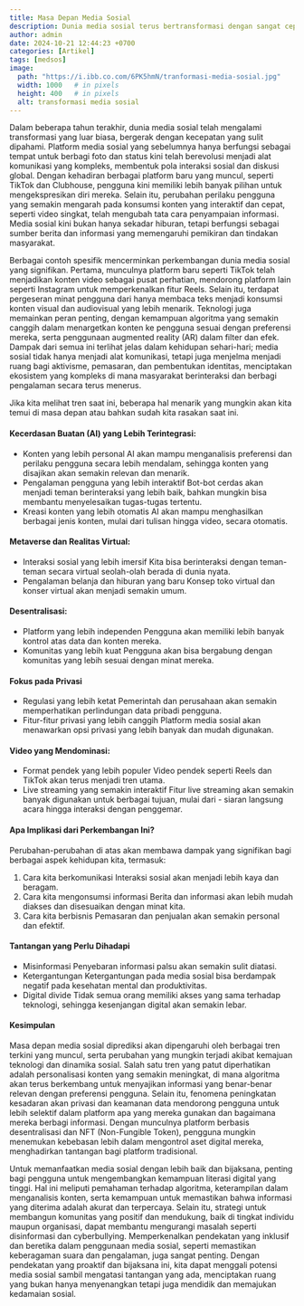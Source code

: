 ```yaml
---
title: Masa Depan Media Sosial
description: Dunia media sosial terus bertransformasi dengan sangat cepat. Apa yang Menunggu Kita di Masa Depan?
author: admin
date: 2024-10-21 12:44:23 +0700
categories: [Artikel]
tags: [medsos]
image:
  path: "https://i.ibb.co.com/6PK5hmN/tranformasi-media-sosial.jpg"
  width: 1000   # in pixels
  height: 400   # in pixels
  alt: transformasi media sosial
---
```


Dalam beberapa tahun terakhir, dunia media sosial telah mengalami transformasi yang luar biasa, bergerak dengan kecepatan yang sulit dipahami. Platform media sosial yang sebelumnya hanya berfungsi sebagai tempat untuk berbagi foto dan status kini telah berevolusi menjadi alat komunikasi yang kompleks, membentuk pola interaksi sosial dan diskusi global. Dengan kehadiran berbagai platform baru yang muncul, seperti TikTok dan Clubhouse, pengguna kini memiliki lebih banyak pilihan untuk mengekspresikan diri mereka. Selain itu, perubahan perilaku pengguna yang semakin mengarah pada konsumsi konten yang interaktif dan cepat, seperti video singkat, telah mengubah tata cara penyampaian informasi. Media sosial kini bukan hanya sekadar hiburan, tetapi berfungsi sebagai sumber berita dan informasi yang memengaruhi pemikiran dan tindakan masyarakat.

Berbagai contoh spesifik mencerminkan perkembangan dunia media sosial yang signifikan. Pertama, munculnya platform baru seperti TikTok telah menjadikan konten video sebagai pusat perhatian, mendorong platform lain seperti Instagram untuk memperkenalkan fitur Reels. Selain itu, terdapat pergeseran minat pengguna dari hanya membaca teks menjadi konsumsi konten visual dan audiovisual yang lebih menarik. Teknologi juga memainkan peran penting, dengan kemampuan algoritma yang semakin canggih dalam menargetkan konten ke pengguna sesuai dengan preferensi mereka, serta penggunaan augmented reality (AR) dalam filter dan efek. Dampak dari semua ini terlihat jelas dalam kehidupan sehari-hari; media sosial tidak hanya menjadi alat komunikasi, tetapi juga menjelma menjadi ruang bagi aktivisme, pemasaran, dan pembentukan identitas, menciptakan ekosistem yang kompleks di mana masyarakat berinteraksi dan berbagi pengalaman secara terus menerus.

Jika kita melihat tren saat ini, beberapa hal menarik yang mungkin akan kita temui di masa depan atau bahkan sudah kita rasakan saat ini.

#### Kecerdasan Buatan (AI) yang Lebih Terintegrasi:

- Konten yang lebih personal 
    AI akan mampu menganalisis preferensi dan perilaku pengguna secara lebih mendalam, sehingga konten yang disajikan akan semakin relevan dan menarik.
- Pengalaman pengguna yang lebih interaktif
    Bot-bot cerdas akan menjadi teman berinteraksi yang lebih baik, bahkan mungkin bisa membantu menyelesaikan tugas-tugas tertentu.
- Kreasi konten yang lebih otomatis
    AI akan mampu menghasilkan berbagai jenis konten, mulai dari tulisan hingga video, secara otomatis.

#### Metaverse dan Realitas Virtual:

- Interaksi sosial yang lebih imersif
  Kita bisa berinteraksi dengan teman-teman secara virtual seolah-olah berada di dunia nyata.
- Pengalaman belanja dan hiburan yang baru
  Konsep toko virtual dan konser virtual akan menjadi semakin umum.

#### Desentralisasi:

- Platform yang lebih independen
  Pengguna akan memiliki lebih banyak kontrol atas data dan konten mereka.
- Komunitas yang lebih kuat
  Pengguna akan bisa bergabung dengan komunitas yang lebih sesuai dengan minat mereka.

#### Fokus pada Privasi

- Regulasi yang lebih ketat
  Pemerintah dan perusahaan akan semakin memperhatikan perlindungan data pribadi pengguna.
- Fitur-fitur privasi yang lebih canggih
  Platform media sosial akan menawarkan opsi privasi yang lebih banyak dan mudah digunakan.

#### Video yang Mendominasi:

- Format pendek yang lebih populer
  Video pendek seperti Reels dan TikTok akan terus menjadi tren utama.
- Live streaming yang semakin interaktif
  Fitur live streaming akan semakin banyak digunakan untuk berbagai tujuan, mulai dari - siaran langsung acara hingga interaksi dengan penggemar.

#### Apa Implikasi dari Perkembangan Ini?

Perubahan-perubahan di atas akan membawa dampak yang signifikan bagi berbagai aspek kehidupan kita, termasuk:

1. Cara kita berkomunikasi
   Interaksi sosial akan menjadi lebih kaya dan beragam.
2. Cara kita mengonsumsi informasi
   Berita dan informasi akan lebih mudah diakses dan disesuaikan dengan minat kita.
3. Cara kita berbisnis
   Pemasaran dan penjualan akan semakin personal dan efektif.

#### Tantangan yang Perlu Dihadapi

- Misinformasi
  Penyebaran informasi palsu akan semakin sulit diatasi.
- Ketergantungan
  Ketergantungan pada media sosial bisa berdampak negatif pada kesehatan mental dan produktivitas.
- Digital divide
  Tidak semua orang memiliki akses yang sama terhadap teknologi, sehingga kesenjangan digital akan semakin lebar.

#### Kesimpulan

Masa depan media sosial diprediksi akan dipengaruhi oleh berbagai tren terkini yang muncul, serta perubahan yang mungkin terjadi akibat kemajuan teknologi dan dinamika sosial. Salah satu tren yang patut diperhatikan adalah personalisasi konten yang semakin meningkat, di mana algoritma akan terus berkembang untuk menyajikan informasi yang benar-benar relevan dengan preferensi pengguna. Selain itu, fenomena peningkatan kesadaran akan privasi dan keamanan data mendorong pengguna untuk lebih selektif dalam platform apa yang mereka gunakan dan bagaimana mereka berbagi informasi. Dengan munculnya platform berbasis desentralisasi dan NFT (Non-Fungible Token), pengguna mungkin menemukan kebebasan lebih dalam mengontrol aset digital mereka, menghadirkan tantangan bagi platform tradisional.

Untuk memanfaatkan media sosial dengan lebih baik dan bijaksana, penting bagi pengguna untuk mengembangkan kemampuan literasi digital yang tinggi. Hal ini meliputi pemahaman terhadap algoritma, keterampilan dalam menganalisis konten, serta kemampuan untuk memastikan bahwa informasi yang diterima adalah akurat dan terpercaya. Selain itu, strategi untuk membangun komunitas yang positif dan mendukung, baik di tingkat individu maupun organisasi, dapat membantu mengurangi masalah seperti disinformasi dan cyberbullying. Memperkenalkan pendekatan yang inklusif dan beretika dalam penggunaan media sosial, seperti memastikan keberagaman suara dan pengalaman, juga sangat penting. Dengan pendekatan yang proaktif dan bijaksana ini, kita dapat menggali potensi media sosial sambil mengatasi tantangan yang ada, menciptakan ruang yang bukan hanya menyenangkan tetapi juga mendidik dan memajukan kedamaian sosial.